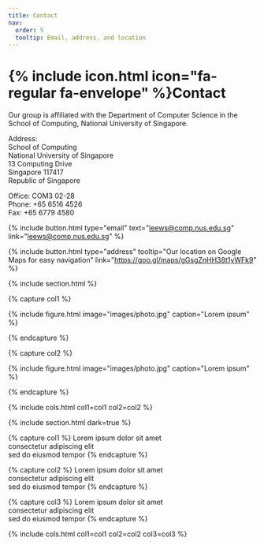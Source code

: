 ```yaml
---
title: Contact
nav:
  order: 5
  tooltip: Email, address, and location
---
```


# {% include icon.html icon="fa-regular fa-envelope" %}Contact

Our group is affiliated with the Department of Computer Science in the School of Computing, National University of Singapore. 

Address: <br>
School of Computing <br>
National University of Singapore <br>
13 Computing Drive <br>
Singapore 117417 <br>
Republic of Singapore <br>

Office: COM3 02-28 <br>
Phone: +65 6516 4526 <br>
Fax: +65 6779 4580 <br>

{%
  include button.html
  type="email"
  text="leews@comp.nus.edu.sg"
  link="leews@comp.nus.edu.sg"
%}

{%
  include button.html
  type="address"
  tooltip="Our location on Google Maps for easy navigation"
  link="https://goo.gl/maps/gGsgZnHH38t1yWFk9"
%}

{% include section.html %}

{% capture col1 %}

{%
  include figure.html
  image="images/photo.jpg"
  caption="Lorem ipsum"
%}

{% endcapture %}

{% capture col2 %}

{%
  include figure.html
  image="images/photo.jpg"
  caption="Lorem ipsum"
%}

{% endcapture %}

{% include cols.html col1=col1 col2=col2 %}

{% include section.html dark=true %}

{% capture col1 %}
Lorem ipsum dolor sit amet  
consectetur adipiscing elit  
sed do eiusmod tempor
{% endcapture %}

{% capture col2 %}
Lorem ipsum dolor sit amet  
consectetur adipiscing elit  
sed do eiusmod tempor
{% endcapture %}

{% capture col3 %}
Lorem ipsum dolor sit amet  
consectetur adipiscing elit  
sed do eiusmod tempor
{% endcapture %}

{% include cols.html col1=col1 col2=col2 col3=col3 %}
